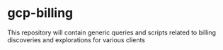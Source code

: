 # gcp-billing
This repository will contain generic queries and scripts related to billing discoveries and explorations for various clients
